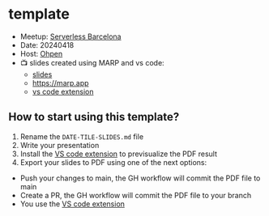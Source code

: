 # template

* Meetup: [Serverless Barcelona](https://www.meetup.com/serverless-barcelona/events/)
* Date: 20240418
* Host: [Ohpen](https://ohpen.com)
* 📺️ slides created using MARP and vs code:
  * [slides](slides.md)
  * https://marp.app
  * [vs code extension](https://marketplace.visualstudio.com/items?itemName=marp-team.marp-vscode)

## How to start using this template?

1. Rename the `DATE-TILE-SLIDES.md` file
2. Write your presentation
3. Install the [VS code extension](https://marketplace.visualstudio.com/items?itemName=marp-team.marp-vscode) to previsualize the PDF result
4. Export your slides to PDF using one of the next options:

* Push your changes to main, the GH workflow will commit the PDF file to main
* Create a PR, the GH workflow will commit the PDF file to your branch
* You use the [VS code extension](https://marketplace.visualstudio.com/items?itemName=marp-team.marp-vscode)
